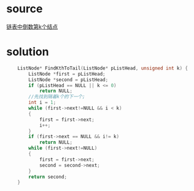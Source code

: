 # source

[链表中倒数第k个结点](https://github.com/gatieme/CodingInterviews/tree/master/015-%E9%93%BE%E8%A1%A8%E4%B8%AD%E5%80%92%E6%95%B0%E7%AC%ACk%E4%B8%AA%E7%BB%93%E7%82%B9)
# solution
```cpp
    ListNode* FindKthToTail(ListNode* pListHead, unsigned int k) {
    	ListNode *first = pListHead; 
        ListNode *second = pListHead;
        if (pListHead == NULL || k <= 0)
            return NULL;
        //先找到隔着k个的下一个;
        int i = 1;
        while (first->next!=NULL && i < k)
        {
            first = first->next;
            i++;
        }
        if (first->next == NULL && i!= k)
            return NULL;
        while (first->next!=NULL)
        {
        	first = first->next;
            second = second->next;
        }
        return second;
    }
```
